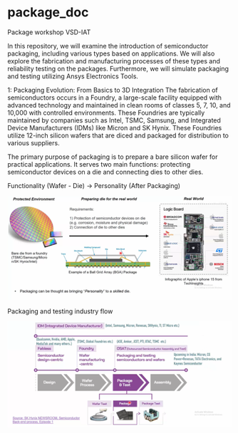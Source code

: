 # package_doc
Package workshop VSD-IAT

In this repository, we will examine the introduction of semiconductor packaging, including various types based on applications. We will also explore the fabrication and manufacturing processes of these types and reliability testing on the packages. Furthermore, we will simulate packaging and testing utilizing Ansys Electronics Tools.

1: Packaging Evolution: From Basics to 3D Integration
The fabrication of semiconductors occurs in a Foundry, a large-scale facility equipped with advanced technology and maintained in clean rooms of classes 5, 7, 10, and 10,000 with controlled environments. These Foundries are typically maintained by companies such as Intel, TSMC, Samsung, and Integrated Device Manufacturers (IDMs) like Micron and SK Hynix. These Foundries utilize 12-inch silicon wafers that are diced and packaged for distribution to various suppliers.

The primary purpose of packaging is to prepare a bare silicon wafer for practical applications. It serves two main functions: protecting semiconductor devices on a die and connecting dies to other dies.

Functionality (Wafer - Die) -> Personality (After Packaging)

![Image](https://github.com/arjunsa08/package_doc/blob/a1a6c2f10e53a5a616f2cb7e997f9a440de2221e/Screenshot%202025-04-20%20122310.png) 

Packaging and testing industry flow 

![Image](https://github.com/arjunsa08/package_doc/blob/46136fc90c07fb9d2e97ff1cfb87a56835f41ed6/Screenshot%202025-04-20%20122348.png)


